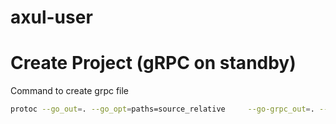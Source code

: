 # axul-user

# Create Project (gRPC on standby)

Command to create grpc file

```sh
protoc --go_out=. --go_opt=paths=source_relative     --go-grpc_out=. --go-grpc_opt=paths=source_relative  pkg/grpc/userpb/user.proto
```
